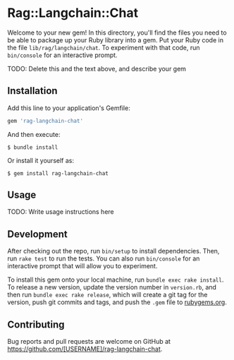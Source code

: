 # Rag::Langchain::Chat

Welcome to your new gem! In this directory, you'll find the files you need to be able to package up your Ruby library into a gem. Put your Ruby code in the file `lib/rag/langchain/chat`. To experiment with that code, run `bin/console` for an interactive prompt.

TODO: Delete this and the text above, and describe your gem

## Installation

Add this line to your application's Gemfile:

```ruby
gem 'rag-langchain-chat'
```

And then execute:

    $ bundle install

Or install it yourself as:

    $ gem install rag-langchain-chat

## Usage

TODO: Write usage instructions here

## Development

After checking out the repo, run `bin/setup` to install dependencies. Then, run `rake test` to run the tests. You can also run `bin/console` for an interactive prompt that will allow you to experiment.

To install this gem onto your local machine, run `bundle exec rake install`. To release a new version, update the version number in `version.rb`, and then run `bundle exec rake release`, which will create a git tag for the version, push git commits and tags, and push the `.gem` file to [rubygems.org](https://rubygems.org).

## Contributing

Bug reports and pull requests are welcome on GitHub at https://github.com/[USERNAME]/rag-langchain-chat.


